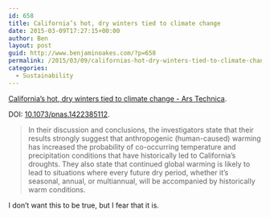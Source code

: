 ```yaml
---
id: 658
title: California’s hot, dry winters tied to climate change
date: 2015-03-09T17:27:15+00:00
author: Ben
layout: post
guid: http://www.benjaminoakes.com/?p=658
permalink: /2015/03/09/californias-hot-dry-winters-tied-to-climate-change/
categories:
  - Sustainability
---
```

[California’s hot, dry winters tied to climate change - Ars Technica](http://arstechnica.com/science/2015/03/californias-hot-dry-winters-tied-to-climate-change/?utm_source=feedburner).
  
DOI: [10.1073/pnas.1422385112](http://dx.doi.org/10.1073/pnas.1422385112).

> In their discussion and conclusions, the investigators state that their results strongly suggest that anthropogenic (human-caused) warming has increased the probability of co-occurring temperature and precipitation conditions that have historically led to California’s droughts. They also state that continued global warming is likely to lead to situations where every future dry period, whether it’s seasonal, annual, or multiannual, will be accompanied by historically warm conditions.

I don&#8217;t want this to be true, but I fear that it is.